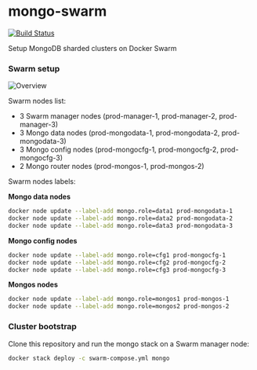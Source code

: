 # mongo-swarm

[![Build Status](https://travis-ci.org/stefanprodan/mongo-swarm.svg?branch=master)](https://travis-ci.org/stefanprodan/mongo-swarm)

Setup MongoDB sharded clusters on Docker Swarm

### Swarm setup

![Overview](https://raw.githubusercontent.com/stefanprodan/mongo-swarm/master/diagrams/rsz_1mongo-swarm.png)

Swarm nodes list:

* 3 Swarm manager nodes (prod-manager-1, prod-manager-2, prod-manager-3)
* 3 Mongo data nodes (prod-mongodata-1, prod-mongodata-2, prod-mongodata-3)
* 3 Mongo config nodes (prod-mongocfg-1, prod-mongocfg-2, prod-mongocfg-3)
* 2 Mongo router nodes (prod-mongos-1, prod-mongos-2)

Swarm nodes labels:

**Mongo data nodes**

```bash
docker node update --label-add mongo.role=data1 prod-mongodata-1
docker node update --label-add mongo.role=data2 prod-mongodata-2
docker node update --label-add mongo.role=data3 prod-mongodata-3
```

**Mongo config nodes**

```bash
docker node update --label-add mongo.role=cfg1 prod-mongocfg-1
docker node update --label-add mongo.role=cfg2 prod-mongocfg-2
docker node update --label-add mongo.role=cfg3 prod-mongocfg-3
```

**Mongos nodes**

```bash
docker node update --label-add mongo.role=mongos1 prod-mongos-1
docker node update --label-add mongo.role=mongos2 prod-mongos-2
```

### Cluster bootstrap

Clone this repository and run the mongo stack on a Swarm manager node:

```bash
docker stack deploy -c swarm-compose.yml mongo
```



